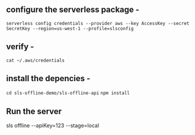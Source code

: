 ## configure the serverless package - 

`serverless config credentials --provider aws --key AccessKey --secret SecretKey --region=us-west-1 --profile=slsconfig`


## verify - 

`cat ~/.aws/credentials`

## install the depencies - 

`cd sls-offline-demo/sls-offline-api`
`npm install`

## Run the server

 sls offline --apiKey=123 --stage=local

